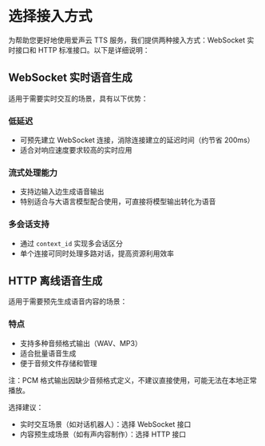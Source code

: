 # 选择接入方式

为帮助您更好地使用爱声云 TTS 服务，我们提供两种接入方式：WebSocket 实时接口和 HTTP 标准接口。以下是详细说明：

## WebSocket 实时语音生成

适用于需要实时交互的场景，具有以下优势：

### 低延迟

- 可预先建立 WebSocket 连接，消除连接建立的延迟时间（约节省 200ms）
- 适合对响应速度要求较高的实时应用

### 流式处理能力

- 支持边输入边生成语音输出
- 特别适合与大语言模型配合使用，可直接将模型输出转化为语音


### 多会话支持

- 通过 `context_id` 实现多会话区分
- 单个连接可同时处理多路对话，提高资源利用效率

## HTTP 离线语音生成

适用于需要预先生成语音内容的场景：

### 特点

- 支持多种音频格式输出（WAV、MP3）
- 适合批量语音生成
- 便于音频文件存储和管理

注：PCM 格式输出因缺少音频格式定义，不建议直接使用，可能无法在本地正常播放。

选择建议：

- 实时交互场景（如对话机器人）：选择 WebSocket 接口
- 内容预生成场景（如有声内容制作）：选择 HTTP 接口
